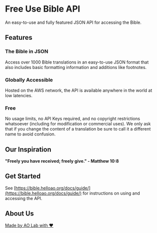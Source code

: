 # Free Use Bible API

An easy-to-use and fully featured JSON API for accessing the Bible.

## Features

### The Bible in JSON

Access over 1000 Bible translations in an easy-to-use JSON format that also includes basic formatting information and additions like footnotes.

### Globally Accessible

Hosted on the AWS network, the API is available anywhere in the world at low latencies.

### Free

No usage limits, no API Keys required, and no copyright restrictions whatsoever (including for modification or commercial uses). We only ask that if you change the content of a translation be sure to call it a different name to avoid confusion.

## Our Inspiration

**"Freely you have received; freely give." - Matthew 10:8**

## Get Started

See [https://bible.helloao.org/docs/guide/](https://bible.helloao.org/docs/guide/) for instructions on using and accessing the API.

## About Us

[Made by AO Lab with ❤️](https://helloao.org/)